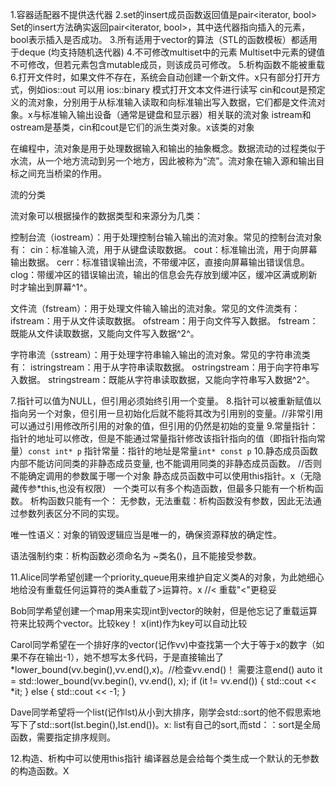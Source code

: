 1.容器适配器不提供迭代器
2.set的insert成员函数返回值是pair<iterator, bool>
Set的insert方法确实返回pair<iterator, bool>，其中迭代器指向插入的元素，bool表示插入是否成功。
3.所有适用于vector的算法（STL的函数模板）都适用于deque
(均支持随机迭代器)
4.不可修改multiset中的元素
Multiset中元素的键值不可修改，但若元素包含mutable成员，则该成员可修改。
5.析构函数不能被重载
6.打开文件时，如果文件不存在，系统会自动创建一个新文件。x只有部分打开方式，例如ios::out
可以用 ios::binary 模式打开文本文件进行读写
cin和cout是预定义的流对象，分别用于从标准输入读取和向标准输出写入数据，它们都是文件流对象。x与标准输入输出设备（通常是键盘和显示器）相关联的流对象
istream和ostream是基类，cin和cout是它们的派生类对象。x该类的对象

在编程中，流对象是用于处理数据输入和输出的抽象概念。数据流动的过程类似于水流，从一个地方流动到另一个地方，因此被称为“流”。流对象在输入源和输出目标之间充当桥梁的作用。

流的分类

流对象可以根据操作的数据类型和来源分为几类：

控制台流（iostream）：用于处理控制台输入输出的流对象。常见的控制台流对象有： cin：标准输入流，用于从键盘读取数据。 cout：标准输出流，用于向屏幕输出数据。 cerr：标准错误输出流，不带缓冲区，直接向屏幕输出错误信息。 clog：带缓冲区的错误输出流，输出的信息会先存放到缓冲区，缓冲区满或刷新时才输出到屏幕^1^。

文件流（fstream）：用于处理文件输入输出的流对象。常见的文件流类有： ifstream：用于从文件读取数据。 ofstream：用于向文件写入数据。 fstream：既能从文件读取数据，又能向文件写入数据^2^。

字符串流（sstream）：用于处理字符串输入输出的流对象。常见的字符串流类有： istringstream：用于从字符串读取数据。 ostringstream：用于向字符串写入数据。 stringstream：既能从字符串读取数据，又能向字符串写入数据^2^。

7.指针可以值为NULL，但引用必须始终引用一个变量。
8.指针可以被重新赋值以指向另一个对象，但引用一旦初始化后就不能将其改为引用别的变量。//非常引用可以通过引用修改所引用的对象的值，但引用的仍然是初始的变量
9.常量指针：指针的地址可以修改，但是不能通过常量指针修改该指针指向的值（即指针指向常量）`const int* p`
指针常量：指针的地址是常量`int* const p`
10.静态成员函数内部不能访问同类的非静态成员变量, 也不能调用同类的非静态成员函数。
//否则不能确定调用的参数属于哪一个对象
静态成员函数中可以使用this指针。x（无隐藏传参*this,也没有权限）
一个类可以有多个构造函数，但最多只能有一个析构函数。
析构函数只能有一个：
无参数，无法重载：析构函数没有参数，因此无法通过参数列表区分不同的实现。

唯一性语义：对象的销毁逻辑应当是唯一的，确保资源释放的确定性。

语法强制约束：析构函数必须命名为 ~类名()，且不能接受参数。

11.Alice同学希望创建一个priority_queue用来维护自定义类A的对象，为此她细心地给没有重载任何运算符的类A重载了>运算符。x //<
重载"<"更稳妥

Bob同学希望创建一个map用来实现int到vector<int>的映射，但是他忘记了重载运算符来比较两个vector。比较key！
x(int)作为key可以自动比较

Carol同学希望在一个排好序的vector(记作vv)中查找第一个大于等于x的数字（如果不存在输出-1），她不想写太多代码，于是直接输出了*lower_bound(vv.begin(),vv.end(),x)。//检查vv.end()！
需要注意end()
auto it = std::lower_bound(vv.begin(), vv.end(), x);
if (it != vv.end()) {
    std::cout << *it;
} else {
    std::cout << -1;
}

Dave同学希望将一个list(记作lst)从小到大排序，刚学会std::sort的他不假思索地写下了std::sort(lst.begin(),lst.end())。x:
list有自己的sort,而std：：sort是全局函数，需要指定排序规则。

12.构造、析构中可以使用this指针
编译器总是会给每个类生成一个默认的无参数的构造函数。X

